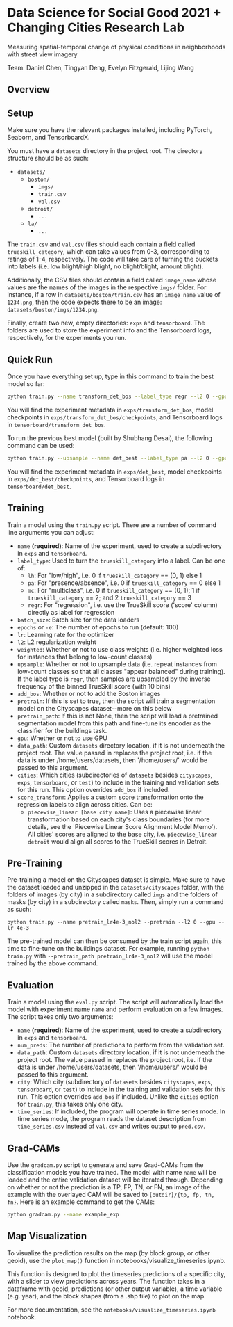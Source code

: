 # Data Science for Social Good 2021 + Changing Cities Research Lab
Measuring spatial-temporal change of physical conditions in neighborhoods with street view imagery

Team: Daniel Chen, Tingyan Deng, Evelyn Fitzgerald, Lijing Wang

## Overview


## Setup

Make sure you have the relevant packages installed, including PyTorch, Seaborn, and TensorboardX.

You must have a `datasets` directory in the project root. The directory structure should be as such:

- `datasets/`
  - `boston/`
    - `imgs/`
    - `train.csv`
    - `val.csv`
  - `detroit/`
    - `...`
  - `la/`
    - `...`

The `train.csv` and `val.csv` files should each contain a field called `trueskill_category`, which can take values from 0-3, corresponding to ratings of 1-4, respectively. The code will take care of turning the buckets into labels (i.e. low blight/high blight, no blight/blight, amount blight).

Additionally, the CSV files should contain a field called `image_name` whose values are the names of the images in the respective `imgs/` folder. For instance, if a row in `datasets/boston/train.csv` has an `image_name` value of `1234.png`, then the code expects there to be an image: `datasets/boston/imgs/1234.png`.

Finally, create two new, empty directories: `exps` and `tensorboard`. The folders are used to store the experiment info and the Tensorboard logs, respectively, for the experiments you run.

## Quick Run

Once you have everything set up, type in this command to train the best model so far:

```sh
python train.py --name transform_det_bos --label_type regr --l2 0 --gpu --epochs 50 --upsample --cities detroit boston --transform piecewise_linear detroit
```

You will find the experiment metadata in `exps/transform_det_bos`, model checkpoints in `exps/transform_det_bos/checkpoints`, and Tensorboard logs in `tensorboard/transform_det_bos`.

To run the previous best model (built by Shubhang Desai), the following command can be used:

```sh
python train.py --upsample --name det_best --label_type pa --l2 0 --gpu
```

You will find the experiment metadata in `exps/det_best`, model checkpoints in `exps/det_best/checkpoints`, and Tensorboard logs in `tensorboard/det_best`.

## Training

Train a model using the `train.py` script. There are a number of command line arguments you can adjust:

- `name` **(required)**: Name of the experiment, used to create a subdirectory in `exps` and `tensorboard`.
- `label_type`: Used to turn the `trueskill_category` into a label. Can be one of:
  - `lh`: For "low/high", i.e. 0 if `trueskill_category` == (0, 1) else 1
  - `pa`: For "presence/absence", i.e. 0 if `trueskill_category` == 0 else 1
  - `mc`: For "multiclass", i.e. 0 if `trueskill_category` == (0, 1); 1 if `trueskill_category` == 2; and 2 `trueskill_category` == 3
  - `regr`: For "regression", i.e. use the TrueSkill score ('score' column) directly as label for regression
- `batch_size`: Batch size for the data loaders
- `epochs` or `-e`: The number of epochs to run (default: 100)
- `lr`: Learning rate for the optimizer
- `l2`: L2 regularization weight
- `weighted`: Whether or not to use class weights (i.e. higher weighted loss for instances that belong to low-count classes)
- `upsample`: Whether or not to upsample data (i.e. repeat instances from low-count classes so that all classes "appear balanced" during training). If the label type is `regr`, then samples are upsampled by the inverse frequency of the binned TrueSkill score (with 10 bins)
- `add_bos`: Whether or not to add the Boston images
- `pretrain`: If this is set to true, then the script will train a segmentation model on the Cityscapes dataset--more on this below
- `pretrain_path`: If this is not None, then the script will load a pretrained segmentation model from this path and fine-tune its encoder as the classifier for the buildings task.
- `gpu`: Whether or not to use GPU
- `data_path`: Custom `datasets` directory location, if it is not underneath the project root. The value passed in replaces the project root, i.e. if the data is under /home/users/datasets, then '/home/users/' would be passed to this argument.
- `cities`: Which cities (subdirectories of `datasets` besides `cityscapes`, `exps`, `tensorboard`, or `test`) to include in the training and validation sets for this run. This option overrides `add_bos` if included.
- `score_transform`: Applies a custom score transformation onto the regression labels to align across cities. Can be:
  - `piecewise_linear [base city name]`: Uses a piecewise linear transformation based on each city's class boundaries (for more details, see the 'Piecewise Linear Score Alignment Model Memo'). All cities' scores are aligned to the base city, i.e. `piecewise_linear detroit` would align all scores to the TrueSkill scores in Detroit.

## Pre-Training

Pre-training a model on the Cityscapes dataset is simple. Make sure to have the dataset loaded and unzipped in the `datasets/cityscapes` folder, with the folders of images (by city) in a subdirectory called `imgs` and the folders of masks (by city) in a subdirectory called `masks`. Then, simply run a command as such:

```
python train.py --name pretrain_lr4e-3_nol2 --pretrain --l2 0 --gpu --lr 4e-3
```

The pre-trained model can then be consumed by the train script again, this time to fine-tune on the buildings dataset. For example, running `python train.py` with `--pretrain_path pretrain_lr4e-3_nol2` will use the model trained by the above command.

## Evaluation
Train a model using the `eval.py` script. The script will automatically load the model with experiment name `name` and perform evaluation on a few images. The script takes only two arguments:

- `name` **(required)**: Name of the experiment, used to create a subdirectory in `exps` and `tensorboard`.
- `num_preds`: The number of predictions to perform from the validation set.
- `data_path`: Custom `datasets` directory location, if it is not underneath the project root. The value passed in replaces the project root, i.e. if the data is under /home/users/datasets, then '/home/users/' would be passed to this argument.
- `city`: Which city (subdirectory of `datasets` besides `cityscapes`, `exps`, `tensorboard`, or `test`) to include in the training and validation sets for this run. This option overrides `add_bos` if included. Unlike the `cities` option for `train.py`, this takes only one city.
- `time_series`: If included, the program will operate in time series mode. In time series mode, the program reads the dataset description from `time_series.csv` instead of `val.csv` and writes output to `pred.csv`.

## Grad-CAMs

Use the `gradcam.py` script to generate and save Grad-CAMs from the classification models you have trained. The model with name `name` will be loaded and the entire validation dataset will be iterated through. Depending on whether or not the prediction is a TP, FP, TN, or FN, an image of the example with the overlayed CAM will be saved to `[outdir]/{tp, fp, tn, fn}`. Here is an example command to get the CAMs:

```sh
python gradcam.py --name example_exp
```

## Map Visualization

To visualize the prediction results on the map (by block group, or other geoid), use the `plot_map()` function in notebooks/visualize_timeseries.ipynb. 

This function is designed to plot the timeseries predictions of a specific city, with a slider to view predictions across years. The function takes in a dataframe with geoid, predictions (or other output variable), a time variable (e.g. year), and the block shapes (from a .shp file) to plot on the map. 

For more documentation, see the `notebooks/visualize_timeseries.ipynb` notebook.
